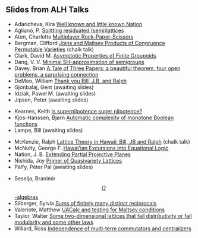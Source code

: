 ## Slides from ALH Talks

- Adaricheva, Kira  [Well known and little known Nation](slides/adaricheva.pdf)
- Aglianó, P. [Splitting residuated (semi)lattices](slides/agliano.pdf) 
- Aten, Charlotte [Multiplayer Rock-Paper-Scissors](slides/aten.pdf) 
- Bergman, Clifford [Joins and Maltsev Products of Congruence Permutable Varieties](abstracts/Bergman.md) (chalk talk)
- Clark, David M. [Asymptotic Properties of Finite Groupoids](slides/clark.pdf) 
- Dang, V. V. [Minimal SH-approximation of semigroups](slides/dang.pdf) 
- Davey, Brian [A Tale of Three Papers: a beautiful theorem, four open problems, a surprising connection](slides/davey.pdf) 
- DeMeo, William [Thank you Bill, J.B. and Ralph](http://latticetheory.org)
- Gjonbalaj, Gent (awaiting slides) 
  <!-- [Description of the closure operator for a convex geometry of convex dimension two](slides/gjonbalaj.pdf) -->
- Idziak, Paweł M. (awaiting slides) 
  <!-- [Solving Equations -- kith and kin](slides/idziak.pdf)  -->
- Jipsen, Peter  (awaiting slides) 
<!-- [Greatest Hits of the Hawaiian Legends of Universal Algebra and Lattice Theory](slides/jipsen.pdf) -->
- Kearnes, Keith [Is supernilpotence super nilpotence?](slides/kearnes.pdf)
- Kjos-Hanssen, Bjørn [Automatic complexity of monotone Boolean functions](slides/kjos-hanssen.pdf) 
- Lampe, Bill (awaiting slides) 
 <!-- [Revisiting Grätzer-Schmidt](slides/lampe.pdf)  -->
- McKenzie, Ralph [Lattice Theory in Hawaii:  Bill, JB and Ralph](abstracts/McKenzie.md) (chalk talk)
- McNulty, George F. [Hawai'ian Excursions into Equational Logic](slides/mcnulty.pdf) 
- Nation, J. B. [Extending Partial Projective Planes](slides/nation.pdf) 
- Nishida, Joy [Primer of Quasivariety Lattices](slides/nishida.pdf)
- Pálfy, Péter Pal (awaiting slides) 
<!-- [The role of twisted wreath products in the finite congruence lattice problem](slides/palfy.pdf)  -->
- Seselja, Branimir [$$\Omega$$-algebras](slides/seselja.pdf) 
- Silberger, Sylvia [Sums of finitely many distinct reciprocals](slides/silberger.pdf) 
- Valeriote, Matthew [UACalc and testing for Maltsev conditions](slides/valeriote.pdf)
- Taylor, Walter [Some two-dimensional lattices that fail distributivity or fail modularity and some other laws](slides/taylor.pdf)
- Willard, Ross [Independence of multi-term commutators and centralizers](slides/willard.pdf) 
